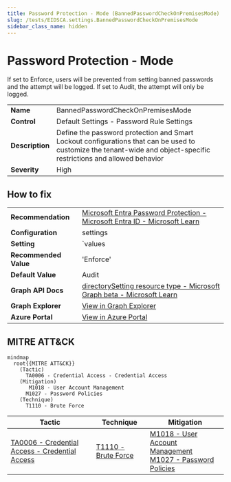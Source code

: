 ```yaml
---
title: Password Protection - Mode (BannedPasswordCheckOnPremisesMode)
slug: /tests/EIDSCA.settings.BannedPasswordCheckOnPremisesMode
sidebar_class_name: hidden
---
```


# Password Protection - Mode

If set to Enforce, users will be prevented from setting banned passwords and the attempt will be logged. If set to Audit, the attempt will only be logged.

| | |
|-|-|
| **Name** | BannedPasswordCheckOnPremisesMode |
| **Control** | Default Settings - Password Rule Settings |
| **Description** | Define the password protection and Smart Lockout configurations that can be used to customize the tenant-wide and object-specific restrictions and allowed behavior |
| **Severity** | High |

## How to fix
| | |
|-|-|
| **Recommendation** | [Microsoft Entra Password Protection - Microsoft Entra ID - Microsoft Learn](https://learn.microsoft.com/en-us/azure/active-directory/authentication/concept-password-ban-bad-on-premises) |
| **Configuration** | settings |
| **Setting** | `values | where-object name -eq 'BannedPasswordCheckOnPremisesMode' | select-object -expand value` |
| **Recommended Value** | 'Enforce' |
| **Default Value** | Audit |
| **Graph API Docs** | [directorySetting resource type - Microsoft Graph beta - Microsoft Learn](https://learn.microsoft.com/en-us/graph/api/resources/directorysetting) |
| **Graph Explorer** | [View in Graph Explorer](https://developer.microsoft.com/en-us/graph/graph-explorer?request=settings&method=GET&version=beta&GraphUrl=https://graph.microsoft.com) |
| **Azure Portal** | [View in Azure Portal](https://portal.azure.com/#view/Microsoft_AAD_IAM/AuthenticationMethodsMenuBlade/~/PasswordProtection) | 

## MITRE ATT&CK

```mermaid
mindmap
  root{{MITRE ATT&CK}}
    (Tactic)
      TA0006 - Credential Access - Credential Access
    (Mitigation)
       M1018 - User Account Management
      M1027 - Password Policies
    (Technique)
      T1110 - Brute Force
```
|Tactic|Technique|Mitigation|
|---|---|---|
|[TA0006 - Credential Access - Credential Access](https://attack.mitre.org/tactics/TA0006)|[T1110 - Brute Force](https://attack.mitre.org/techniques/T1110)|[ M1018 - User Account Management](https://attack.mitre.org/mitigations/M1018)<br/>[M1027 - Password Policies](https://attack.mitre.org/mitigations/M1027)|

